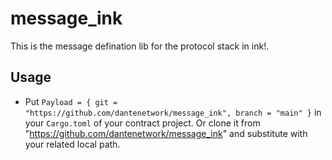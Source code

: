 # message_ink

This is the message defination lib for the protocol stack in ink!.

## Usage

* Put `Payload = { git = "https://github.com/dantenetwork/message_ink", branch = "main" }` in your `Cargo.toml` of your contract project. Or clone it from "https://github.com/dantenetwork/message_ink" and substitute with your related local path.



